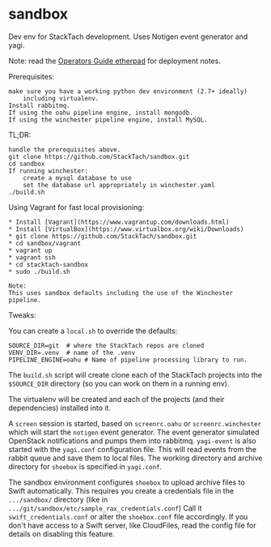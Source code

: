 sandbox
=======

Dev env for StackTach development. Uses Notigen event generator and yagi.

Note: read the [Operators Guide etherpad](https://etherpad.openstack.org/p/stv3_ops_guide) for deployment notes.

Prerequisites:

    make sure you have a working python dev environment (2.7+ ideally)
        including virtualenv.
    Install rabbitmq.
    If using the oahu pipeline engine, install mongodb.
    If using the winchester pipeline engine, install MySQL.

TL;DR:

    handle the prerequisites above.
    git clone https://github.com/StackTach/sandbox.git
    cd sandbox
    If running winchester:
        create a mysql database to use
        set the database url appropriately in winchester.yaml
    ./build.sh

Using Vagrant for fast local provisioning:

    * Install [Vagrant](https://www.vagrantup.com/downloads.html)
    * Install [VirtualBox](https://www.virtualbox.org/wiki/Downloads)
    * git clone https://github.com/StackTach/sandbox.git
    * cd sandbox/vagrant
    * vagrant up
    * vagrant ssh
    * cd stacktach-sandbox
    * sudo ./build.sh

    Note: 
	This uses sandbox defaults including the use of the Winchester
	pipeline.

Tweaks:

You can create a `local.sh` to override the defaults:

    SOURCE_DIR=git  # where the StackTach repos are cloned
    VENV_DIR=.venv  # name of the .venv
    PIPELINE_ENGINE=oahu # Name of pipeline processing library to run.

The `build.sh` script will create clone each of the StackTach projects
into the `$SOURCE_DIR` directory (so you can work on them in a running env).

The virtualenv will be created and each of the projects
(and their dependencies) installed into it.

A `screen` session is started, based on `screenrc.oahu` or
`screenrc.winchester`  which will start the
`notigen` event generator. The event generator simulated OpenStack
notifications and pumps them into rabbitmq. `yagi-event` is also started
with the `yagi.conf` configuration file. This will read events from
the rabbit queue and save them to local files. The working directory
and archive directory for `shoebox` is specified in `yagi.conf`.

The sandbox environment configures `shoebox` to upload archive files
to Swift automatically. This requires you create a credentials file
in the `.../sandbox/` directory (like in
`.../git/sandbox/etc/sample_rax_credentials.conf`) Call it
`swift_credentials.conf` or alter the `shoebox.conf` file accordingly. If
you don't have access to a Swift server, like CloudFiles, read
the config file for details on disabling this feature.
